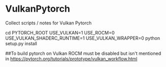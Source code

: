 # VulkanPytorch
Collect scripts / notes for Vulkan Pytorch 

cd PYTORCH_ROOT
USE_VULKAN=1 USE_ROCM=0 USE_VULKAN_SHADERC_RUNTIME=1 USE_VULKAN_WRAPPER=0 python setup.py install

##To build pytorch on Vulkan ROCM must be disabled but isn't mentioned in https://pytorch.org/tutorials/prototype/vulkan_workflow.html

